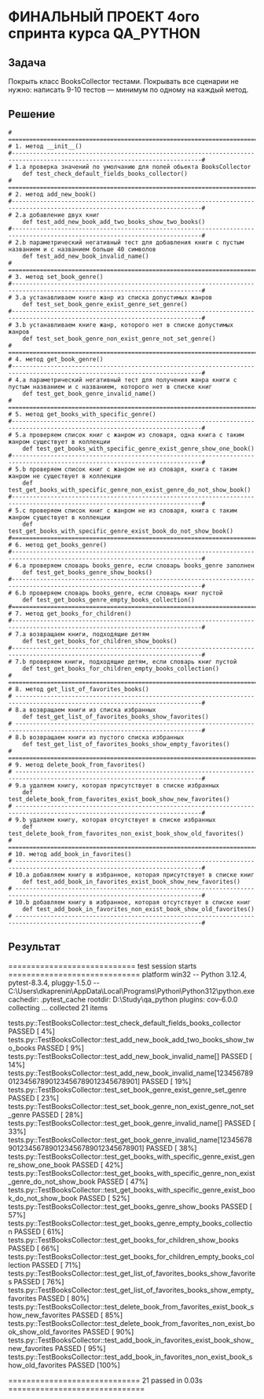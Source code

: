 # ФИНАЛЬНЫЙ ПРОЕКТ 4ого спринта курса QA_PYTHON

## Задача
Покрыть класс BooksCollector тестами.
Покрывать все сценарии не нужно: написать 9-10 тестов — минимум по одному на каждый метод.

## Решение
	# ===========================================================================================================================#
	# 1. метод __init__()
	#----------------------------------------------------------------------------------------------------------------------------#
	# 1.a проверка значений по умолчанию для полей обьекта BooksCollector
		def test_check_default_fields_books_collector()
	# ===========================================================================================================================#
	# 2. метод add_new_book()
	#----------------------------------------------------------------------------------------------------------------------------#
	# 2.a добавление двух книг
		def test_add_new_book_add_two_books_show_two_books()
	#----------------------------------------------------------------------------------------------------------------------------#
	# 2.b параметрический негативный тест для добавления книги с пустым названием и с названием больше 40 символов
		def test_add_new_book_invalid_name()
	# ===========================================================================================================================#
	# 3. метод set_book_genre()
	#----------------------------------------------------------------------------------------------------------------------------#
	# 3.a устанавливаем книге жанр из списка допустимых жанров
		def test_set_book_genre_exist_genre_set_genre()
	#----------------------------------------------------------------------------------------------------------------------------#
	# 3.b устанавливаем книге жанр, которого нет в списке допустимых жанров
		def test_set_book_genre_non_exist_genre_not_set_genre()
	# ===========================================================================================================================#
	# 4. метод get_book_genre()
	#----------------------------------------------------------------------------------------------------------------------------#
	# 4.a параметрический негативный тест для получения жанра книги с пустым названием и с названием, которого нет в списке книг
		def test_get_book_genre_invalid_name()
	# ===========================================================================================================================#
	# 5. метод get_books_with_specific_genre()
	#----------------------------------------------------------------------------------------------------------------------------#
	# 5.a проверяем список книг с жанром из словаря, одна книга с таким жанром существует в коллекции
		def test_get_books_with_specific_genre_exist_genre_show_one_book()
	#----------------------------------------------------------------------------------------------------------------------------#
	# 5.b проверяем список книг с жанром не из словаря, книга с таким жанром не существует в коллекции
		def test_get_books_with_specific_genre_non_exist_genre_do_not_show_book()
	#----------------------------------------------------------------------------------------------------------------------------#
	# 5.c проверяем список книг с жанром не из словаря, книга с таким жанром существует в коллекции
		def test_get_books_with_specific_genre_exist_book_do_not_show_book()
	#============================================================================================================================#
	# 6. метод get_books_genre()
	#----------------------------------------------------------------------------------------------------------------------------#	
	# 6.a проверяем словарь books_genre, если словарь books_genre заполнен
		def test_get_books_genre_show_books()
	#----------------------------------------------------------------------------------------------------------------------------#
	# 6.b проверяем словарь books_genre, если словарь книг пустой
		def test_get_books_genre_empty_books_collection()
	#============================================================================================================================#
	# 7. метод get_books_for_children()
	#----------------------------------------------------------------------------------------------------------------------------#
	# 7.a возвращаем книги, подходящие детям
		def test_get_books_for_children_show_books()
	#----------------------------------------------------------------------------------------------------------------------------#
	# 7.b проверяем книги, подходящие детям, если словарь книг пустой
		def test_get_books_for_children_empty_books_collection()
	# ===========================================================================================================================#
	# 8. метод get_list_of_favorites_books()
	# ---------------------------------------------------------------------------------------------------------------------------#
	# 8.a возвращаем книги из списка избранных
		def test_get_list_of_favorites_books_show_favorites()
	# ---------------------------------------------------------------------------------------------------------------------------#
	# 8.b возвращаем книги из пустого списка избранных
		def test_get_list_of_favorites_books_show_empty_favorites()
	# ===========================================================================================================================#
	# 9. метод delete_book_from_favorites()
	# ---------------------------------------------------------------------------------------------------------------------------#
	# 9.a удаляем книгу, которая присутствует в списке избранных
		def test_delete_book_from_favorites_exist_book_show_new_favorites()
	# ---------------------------------------------------------------------------------------------------------------------------#
	# 9.b удаляем книгу, которая отсутствует в списке избранных
		def test_delete_book_from_favorites_non_exist_book_show_old_favorites()
	# ===========================================================================================================================#
	# 10. метод add_book_in_favorites()
	# ---------------------------------------------------------------------------------------------------------------------------#
	# 10.a добавляем книгу в избранное, которая присутствует в списке книг
		def test_add_book_in_favorites_exist_book_show_new_favorites()
	# ---------------------------------------------------------------------------------------------------------------------------#
	# 10.b добавляем книгу в избранное, которая отсутствует в списке книг
		def test_add_book_in_favorites_non_exist_book_show_old_favorites()
	# ---------------------------------------------------------------------------------------------------------------------------#

## Результат
============================ test session starts =============================
platform win32 -- Python 3.12.4, pytest-8.3.4, pluggy-1.5.0 -- C:\Users\dkaprenin\AppData\Local\Programs\Python\Python312\python.exe
cachedir: .pytest_cache
rootdir: D:\Study\qa_python
plugins: cov-6.0.0
collecting ... collected 21 items

tests.py::TestBooksCollector::test_check_default_fields_books_collector PASSED [  4%]
tests.py::TestBooksCollector::test_add_new_book_add_two_books_show_two_books PASSED [  9%]
tests.py::TestBooksCollector::test_add_new_book_invalid_name[] PASSED    [ 14%]
tests.py::TestBooksCollector::test_add_new_book_invalid_name[12345678901234567890123456789012345678901] PASSED [ 19%]
tests.py::TestBooksCollector::test_set_book_genre_exist_genre_set_genre PASSED [ 23%]
tests.py::TestBooksCollector::test_set_book_genre_non_exist_genre_not_set_genre PASSED [ 28%]
tests.py::TestBooksCollector::test_get_book_genre_invalid_name[] PASSED  [ 33%]
tests.py::TestBooksCollector::test_get_book_genre_invalid_name[12345678901234567890123456789012345678901] PASSED [ 38%]
tests.py::TestBooksCollector::test_get_books_with_specific_genre_exist_genre_show_one_book PASSED [ 42%]
tests.py::TestBooksCollector::test_get_books_with_specific_genre_non_exist_genre_do_not_show_book PASSED [ 47%]
tests.py::TestBooksCollector::test_get_books_with_specific_genre_exist_book_do_not_show_book PASSED [ 52%]
tests.py::TestBooksCollector::test_get_books_genre_show_books PASSED     [ 57%]
tests.py::TestBooksCollector::test_get_books_genre_empty_books_collection PASSED [ 61%]
tests.py::TestBooksCollector::test_get_books_for_children_show_books PASSED [ 66%]
tests.py::TestBooksCollector::test_get_books_for_children_empty_books_collection PASSED [ 71%]
tests.py::TestBooksCollector::test_get_list_of_favorites_books_show_favorites PASSED [ 76%]
tests.py::TestBooksCollector::test_get_list_of_favorites_books_show_empty_favorites PASSED [ 80%]
tests.py::TestBooksCollector::test_delete_book_from_favorites_exist_book_show_new_favorites PASSED [ 85%]
tests.py::TestBooksCollector::test_delete_book_from_favorites_non_exist_book_show_old_favorites PASSED [ 90%]
tests.py::TestBooksCollector::test_add_book_in_favorites_exist_book_show_new_favorites PASSED [ 95%]
tests.py::TestBooksCollector::test_add_book_in_favorites_non_exist_book_show_old_favorites PASSED [100%]

============================= 21 passed in 0.03s ==============================
